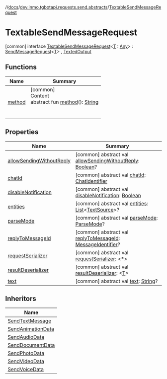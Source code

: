 //[docs](../../../index.md)/[dev.inmo.tgbotapi.requests.send.abstracts](../index.md)/[TextableSendMessageRequest](index.md)



# TextableSendMessageRequest  
 [common] interface [TextableSendMessageRequest](index.md)<[T](index.md) : [Any](https://kotlinlang.org/api/latest/jvm/stdlib/kotlin/-any/index.html)> : [SendMessageRequest](../-send-message-request/index.md)<[T](index.md)> , [TextedOutput](../../dev.inmo.tgbotapi.CommonAbstracts/-texted-output/index.md)   


## Functions  
  
|  Name |  Summary | 
|---|---|
| <a name="dev.inmo.tgbotapi.requests.abstracts/Request/method/#/PointingToDeclaration/"></a>[method](../../dev.inmo.tgbotapi.requests.abstracts/-request/method.md)| <a name="dev.inmo.tgbotapi.requests.abstracts/Request/method/#/PointingToDeclaration/"></a>[common]  <br>Content  <br>abstract fun [method](../../dev.inmo.tgbotapi.requests.abstracts/-request/method.md)(): [String](https://kotlinlang.org/api/latest/jvm/stdlib/kotlin/-string/index.html)  <br><br><br>|


## Properties  
  
|  Name |  Summary | 
|---|---|
| <a name="dev.inmo.tgbotapi.requests.send.abstracts/TextableSendMessageRequest/allowSendingWithoutReply/#/PointingToDeclaration/"></a>[allowSendingWithoutReply](index.md#%5Bdev.inmo.tgbotapi.requests.send.abstracts%2FTextableSendMessageRequest%2FallowSendingWithoutReply%2F%23%2FPointingToDeclaration%2F%5D%2FProperties%2F625018081)| <a name="dev.inmo.tgbotapi.requests.send.abstracts/TextableSendMessageRequest/allowSendingWithoutReply/#/PointingToDeclaration/"></a> [common] abstract val [allowSendingWithoutReply](index.md#%5Bdev.inmo.tgbotapi.requests.send.abstracts%2FTextableSendMessageRequest%2FallowSendingWithoutReply%2F%23%2FPointingToDeclaration%2F%5D%2FProperties%2F625018081): [Boolean](https://kotlinlang.org/api/latest/jvm/stdlib/kotlin/-boolean/index.html)?   <br>|
| <a name="dev.inmo.tgbotapi.requests.send.abstracts/TextableSendMessageRequest/chatId/#/PointingToDeclaration/"></a>[chatId](index.md#%5Bdev.inmo.tgbotapi.requests.send.abstracts%2FTextableSendMessageRequest%2FchatId%2F%23%2FPointingToDeclaration%2F%5D%2FProperties%2F625018081)| <a name="dev.inmo.tgbotapi.requests.send.abstracts/TextableSendMessageRequest/chatId/#/PointingToDeclaration/"></a> [common] abstract val [chatId](index.md#%5Bdev.inmo.tgbotapi.requests.send.abstracts%2FTextableSendMessageRequest%2FchatId%2F%23%2FPointingToDeclaration%2F%5D%2FProperties%2F625018081): [ChatIdentifier](../../dev.inmo.tgbotapi.types/-chat-identifier/index.md)   <br>|
| <a name="dev.inmo.tgbotapi.requests.send.abstracts/TextableSendMessageRequest/disableNotification/#/PointingToDeclaration/"></a>[disableNotification](index.md#%5Bdev.inmo.tgbotapi.requests.send.abstracts%2FTextableSendMessageRequest%2FdisableNotification%2F%23%2FPointingToDeclaration%2F%5D%2FProperties%2F625018081)| <a name="dev.inmo.tgbotapi.requests.send.abstracts/TextableSendMessageRequest/disableNotification/#/PointingToDeclaration/"></a> [common] abstract val [disableNotification](index.md#%5Bdev.inmo.tgbotapi.requests.send.abstracts%2FTextableSendMessageRequest%2FdisableNotification%2F%23%2FPointingToDeclaration%2F%5D%2FProperties%2F625018081): [Boolean](https://kotlinlang.org/api/latest/jvm/stdlib/kotlin/-boolean/index.html)   <br>|
| <a name="dev.inmo.tgbotapi.requests.send.abstracts/TextableSendMessageRequest/entities/#/PointingToDeclaration/"></a>[entities](index.md#%5Bdev.inmo.tgbotapi.requests.send.abstracts%2FTextableSendMessageRequest%2Fentities%2F%23%2FPointingToDeclaration%2F%5D%2FProperties%2F625018081)| <a name="dev.inmo.tgbotapi.requests.send.abstracts/TextableSendMessageRequest/entities/#/PointingToDeclaration/"></a> [common] abstract val [entities](index.md#%5Bdev.inmo.tgbotapi.requests.send.abstracts%2FTextableSendMessageRequest%2Fentities%2F%23%2FPointingToDeclaration%2F%5D%2FProperties%2F625018081): [List](https://kotlinlang.org/api/latest/jvm/stdlib/kotlin.collections/-list/index.html)<[TextSource](../../dev.inmo.tgbotapi.CommonAbstracts/-text-source/index.md)>?   <br>|
| <a name="dev.inmo.tgbotapi.requests.send.abstracts/TextableSendMessageRequest/parseMode/#/PointingToDeclaration/"></a>[parseMode](index.md#%5Bdev.inmo.tgbotapi.requests.send.abstracts%2FTextableSendMessageRequest%2FparseMode%2F%23%2FPointingToDeclaration%2F%5D%2FProperties%2F625018081)| <a name="dev.inmo.tgbotapi.requests.send.abstracts/TextableSendMessageRequest/parseMode/#/PointingToDeclaration/"></a> [common] abstract val [parseMode](index.md#%5Bdev.inmo.tgbotapi.requests.send.abstracts%2FTextableSendMessageRequest%2FparseMode%2F%23%2FPointingToDeclaration%2F%5D%2FProperties%2F625018081): [ParseMode](../../dev.inmo.tgbotapi.types.ParseMode/-parse-mode/index.md)?   <br>|
| <a name="dev.inmo.tgbotapi.requests.send.abstracts/TextableSendMessageRequest/replyToMessageId/#/PointingToDeclaration/"></a>[replyToMessageId](index.md#%5Bdev.inmo.tgbotapi.requests.send.abstracts%2FTextableSendMessageRequest%2FreplyToMessageId%2F%23%2FPointingToDeclaration%2F%5D%2FProperties%2F625018081)| <a name="dev.inmo.tgbotapi.requests.send.abstracts/TextableSendMessageRequest/replyToMessageId/#/PointingToDeclaration/"></a> [common] abstract val [replyToMessageId](index.md#%5Bdev.inmo.tgbotapi.requests.send.abstracts%2FTextableSendMessageRequest%2FreplyToMessageId%2F%23%2FPointingToDeclaration%2F%5D%2FProperties%2F625018081): [MessageIdentifier](../../dev.inmo.tgbotapi.types/index.md#%5Bdev.inmo.tgbotapi.types%2FMessageIdentifier%2F%2F%2FPointingToDeclaration%2F%5D%2FClasslikes%2F625018081)?   <br>|
| <a name="dev.inmo.tgbotapi.requests.send.abstracts/TextableSendMessageRequest/requestSerializer/#/PointingToDeclaration/"></a>[requestSerializer](index.md#%5Bdev.inmo.tgbotapi.requests.send.abstracts%2FTextableSendMessageRequest%2FrequestSerializer%2F%23%2FPointingToDeclaration%2F%5D%2FProperties%2F625018081)| <a name="dev.inmo.tgbotapi.requests.send.abstracts/TextableSendMessageRequest/requestSerializer/#/PointingToDeclaration/"></a> [common] abstract val [requestSerializer](index.md#%5Bdev.inmo.tgbotapi.requests.send.abstracts%2FTextableSendMessageRequest%2FrequestSerializer%2F%23%2FPointingToDeclaration%2F%5D%2FProperties%2F625018081): <*>   <br>|
| <a name="dev.inmo.tgbotapi.requests.send.abstracts/TextableSendMessageRequest/resultDeserializer/#/PointingToDeclaration/"></a>[resultDeserializer](index.md#%5Bdev.inmo.tgbotapi.requests.send.abstracts%2FTextableSendMessageRequest%2FresultDeserializer%2F%23%2FPointingToDeclaration%2F%5D%2FProperties%2F625018081)| <a name="dev.inmo.tgbotapi.requests.send.abstracts/TextableSendMessageRequest/resultDeserializer/#/PointingToDeclaration/"></a> [common] abstract val [resultDeserializer](index.md#%5Bdev.inmo.tgbotapi.requests.send.abstracts%2FTextableSendMessageRequest%2FresultDeserializer%2F%23%2FPointingToDeclaration%2F%5D%2FProperties%2F625018081): <[T](index.md)>   <br>|
| <a name="dev.inmo.tgbotapi.requests.send.abstracts/TextableSendMessageRequest/text/#/PointingToDeclaration/"></a>[text](index.md#%5Bdev.inmo.tgbotapi.requests.send.abstracts%2FTextableSendMessageRequest%2Ftext%2F%23%2FPointingToDeclaration%2F%5D%2FProperties%2F625018081)| <a name="dev.inmo.tgbotapi.requests.send.abstracts/TextableSendMessageRequest/text/#/PointingToDeclaration/"></a> [common] abstract val [text](index.md#%5Bdev.inmo.tgbotapi.requests.send.abstracts%2FTextableSendMessageRequest%2Ftext%2F%23%2FPointingToDeclaration%2F%5D%2FProperties%2F625018081): [String](https://kotlinlang.org/api/latest/jvm/stdlib/kotlin/-string/index.html)?   <br>|


## Inheritors  
  
|  Name | 
|---|
| <a name="dev.inmo.tgbotapi.requests.send/SendTextMessage///PointingToDeclaration/"></a>[SendTextMessage](../../dev.inmo.tgbotapi.requests.send/-send-text-message/index.md)|
| <a name="dev.inmo.tgbotapi.requests.send.media/SendAnimationData///PointingToDeclaration/"></a>[SendAnimationData](../../dev.inmo.tgbotapi.requests.send.media/-send-animation-data/index.md)|
| <a name="dev.inmo.tgbotapi.requests.send.media/SendAudioData///PointingToDeclaration/"></a>[SendAudioData](../../dev.inmo.tgbotapi.requests.send.media/-send-audio-data/index.md)|
| <a name="dev.inmo.tgbotapi.requests.send.media/SendDocumentData///PointingToDeclaration/"></a>[SendDocumentData](../../dev.inmo.tgbotapi.requests.send.media/-send-document-data/index.md)|
| <a name="dev.inmo.tgbotapi.requests.send.media/SendPhotoData///PointingToDeclaration/"></a>[SendPhotoData](../../dev.inmo.tgbotapi.requests.send.media/-send-photo-data/index.md)|
| <a name="dev.inmo.tgbotapi.requests.send.media/SendVideoData///PointingToDeclaration/"></a>[SendVideoData](../../dev.inmo.tgbotapi.requests.send.media/-send-video-data/index.md)|
| <a name="dev.inmo.tgbotapi.requests.send.media/SendVoiceData///PointingToDeclaration/"></a>[SendVoiceData](../../dev.inmo.tgbotapi.requests.send.media/-send-voice-data/index.md)|

